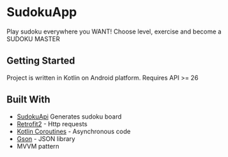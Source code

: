 # SudokuApp

Play sudoku everywhere you WANT! 
Choose level, exercise and become a SUDOKU MASTER

## Getting Started

Project is written in Kotlin on Android platform. 
Requires API >= 26

## Built With
* [SudokuApi](https://github.com/berto/sugoku) Generates sudoku board
* [Retrofit2](https://square.github.io/retrofit/) - Http requests
* [Kotlin Coroutines](https://github.com/Kotlin/kotlinx.coroutines) - Asynchronous code 
* [Gson](https://github.com/google/gson) - JSON library
* MVVM pattern 



